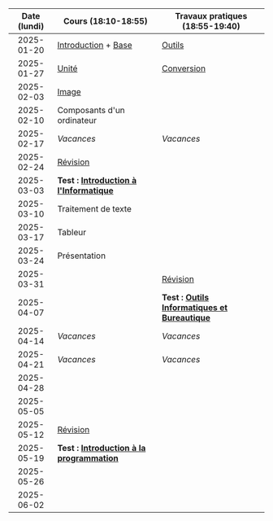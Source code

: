 | Date (lundi) | Cours (18:10-18:55)                                         | Travaux pratiques (18:55-19:40)                                 |
| :----------: | ----------------------------------------------------------- | --------------------------------------------------------------- |
|  2025-01-20  | [Introduction](/docs/2c/intro) + [Base](/docs/2c/info/base) | [Outils](/docs/2c/bure/outils)                                  |
|  2025-01-27  | [Unité](/docs/2c/info/unite)                                | [Conversion](/docs/2c/info/conversion)                          |
|  2025-02-03  | [Image](/docs/2c/info/image)                                |                                                                 |
|  2025-02-10  | Composants d'un ordinateur                                  |                                                                 |
|  2025-02-17  | _Vacances_                                                  | _Vacances_                                                      |
|  2025-02-24  | [Révision](/docs/2c/info/revision)                          |                                                                 |
|  2025-03-03  | **Test : [Introduction à l'Informatique](/docs/2c/info)**   |                                                                 |
|  2025-03-10  | Traitement de texte                                         |                                                                 |
|  2025-03-17  | Tableur                                                     |                                                                 |
|  2025-03-24  | Présentation                                                |                                                                 |
|  2025-03-31  |                                                             | [Révision](/docs/2c/bure/revision)                              |
|  2025-04-07  |                                                             | **Test : [Outils Informatiques et Bureautique](/docs/2c/bure)** |
|  2025-04-14  | _Vacances_                                                  | _Vacances_                                                      |
|  2025-04-21  | _Vacances_                                                  | _Vacances_                                                      |
|  2025-04-28  |                                                             |                                                                 |
|  2025-05-05  |                                                             |                                                                 |
|  2025-05-12  | [Révision](/docs/2c/prog/revision)                          |                                                                 |
|  2025-05-19  | **Test : [Introduction à la programmation](/docs/2c/prog)** |                                                                 |
|  2025-05-26  |                                                             |                                                                 |
|  2025-06-02  |                                                             |                                                                 |
